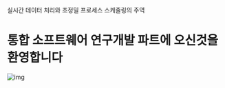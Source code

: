 실시간 데이터 처리와 초정밀 프로세스 스케줄링의 주역 
# 통합 소프트웨어 연구개발 파트에 오신것을 환영합니다

![img](https://trello-attachments.s3.amazonaws.com/5e6776129d155f154d685a84/5e8c783ef68d2f0b44bcc1b7/c8226445b94ac2b7ed775239ef99755b/IMG_1284.JPG)

